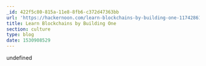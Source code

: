 ```yaml
---
_id: 422f5c80-815a-11e8-8fb6-c372d47363bb
url: 'https://hackernoon.com/learn-blockchains-by-building-one-117428612f46'
title: Learn Blockchains by Building One
section: culture
type: blog
date: 1530908529
---
```

undefined

